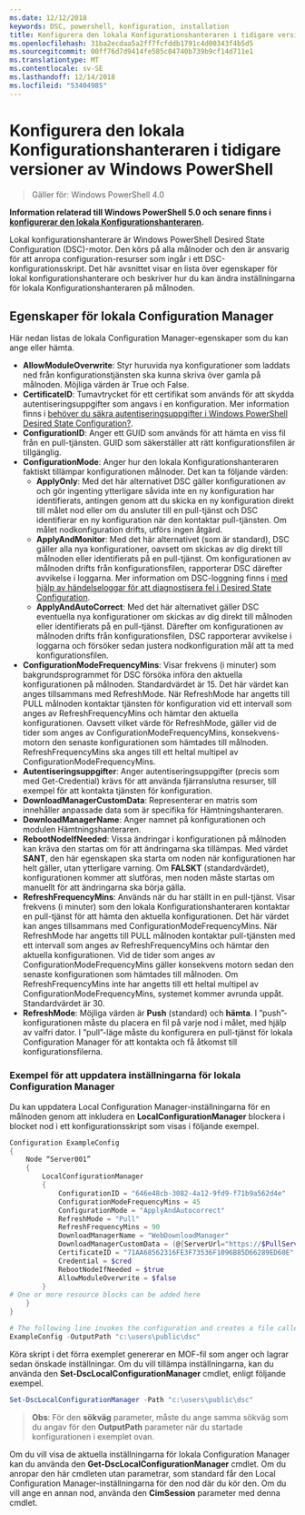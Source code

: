 ```yaml
---
ms.date: 12/12/2018
keywords: DSC, powershell, konfiguration, installation
title: Konfigurera den lokala Konfigurationshanteraren i tidigare versioner av Windows PowerShell
ms.openlocfilehash: 31ba2ecdaa5a2ff7fcfddb1791c4d00343f4b5d5
ms.sourcegitcommit: 00ff76d7d9414fe585c04740b739b9cf14d711e1
ms.translationtype: MT
ms.contentlocale: sv-SE
ms.lasthandoff: 12/14/2018
ms.locfileid: "53404985"
---
```

# <a name="configuring-the-local-configuration-manager-in-previous-versions-of-windows-powershell"></a>Konfigurera den lokala Konfigurationshanteraren i tidigare versioner av Windows PowerShell

>Gäller för: Windows PowerShell 4.0

**Information relaterad till Windows PowerShell 5.0 och senare finns i [konfigurerar den lokala Konfigurationshanteraren](metaConfig.md).**

Lokal konfigurationshanterare är Windows PowerShell Desired State Configuration (DSC)-motor.
Den körs på alla målnoder och den är ansvarig för att anropa configuration-resurser som ingår i ett DSC-konfigurationsskript.
Det här avsnittet visar en lista över egenskaper för lokal konfigurationshanterare och beskriver hur du kan ändra inställningarna för lokala Konfigurationshanteraren på målnoden.

## <a name="local-configuration-manager-properties"></a>Egenskaper för lokala Configuration Manager

Här nedan listas de lokala Configuration Manager-egenskaper som du kan ange eller hämta.

- **AllowModuleOverwrite**: Styr huruvida nya konfigurationer som laddats ned från konfigurationstjänsten ska kunna skriva över gamla på målnoden. Möjliga värden är True och False.
- **CertificateID**: Tumavtrycket för ett certifikat som används för att skydda autentiseringsuppgifter som angavs i en konfiguration. Mer information finns i [behöver du säkra autentiseringsuppgifter i Windows PowerShell Desired State Configuration?](https://blogs.msdn.microsoft.com/powershell/2014/01/31/want-to-secure-credentials-in-windows-powershell-desired-state-configuration/).
- **ConfigurationID**: Anger ett GUID som används för att hämta en viss fil från en pull-tjänsten. GUID som säkerställer att rätt konfigurationsfilen är tillgänglig.
- **ConfigurationMode**: Anger hur den lokala Konfigurationshanteraren faktiskt tillämpar konfigurationen målnoder. Det kan ta följande värden:
  - **ApplyOnly**: Med det här alternativet DSC gäller konfigurationen av och gör ingenting ytterligare såvida inte en ny konfiguration har identifierats, antingen genom att du skicka en ny konfiguration direkt till målet nod eller om du ansluter till en pull-tjänst och DSC identifierar en ny konfiguration när den kontaktar pull-tjänsten. Om målet nodkonfiguration drifts, utförs ingen åtgärd.
  - **ApplyAndMonitor**: Med det här alternativet (som är standard), DSC gäller alla nya konfigurationer, oavsett om skickas av dig direkt till målnoden eller identifierats på en pull-tjänst. Om konfigurationen av målnoden drifts från konfigurationsfilen, rapporterar DSC därefter avvikelse i loggarna. Mer information om DSC-loggning finns i [med hjälp av händelseloggar för att diagnostisera fel i Desired State Configuration](http://blogs.msdn.com/b/powershell/archive/2014/01/03/using-event-logs-to-diagnose-errors-in-desired-state-configuration.aspx).
  - **ApplyAndAutoCorrect**: Med det här alternativet gäller DSC eventuella nya konfigurationer om skickas av dig direkt till målnoden eller identifierats på en pull-tjänst. Därefter om konfigurationen av målnoden drifts från konfigurationsfilen, DSC rapporterar avvikelse i loggarna och försöker sedan justera nodkonfiguration mål att ta med konfigurationsfilen.
- **ConfigurationModeFrequencyMins**: Visar frekvens (i minuter) som bakgrundsprogrammet för DSC försöka införa den aktuella konfigurationen på målnoden. Standardvärdet är 15. Det här värdet kan anges tillsammans med RefreshMode. När RefreshMode har angetts till PULL målnoden kontaktar tjänsten för konfiguration vid ett intervall som anges av RefreshFrequencyMins och hämtar den aktuella konfigurationen. Oavsett vilket värde för RefreshMode, gäller vid de tider som anges av ConfigurationModeFrequencyMins, konsekvens-motorn den senaste konfigurationen som hämtades till målnoden. RefreshFrequencyMins ska anges till ett heltal multipel av ConfigurationModeFrequencyMins.
- **Autentiseringsuppgifter**: Anger autentiseringsuppgifter (precis som med Get-Credential) krävs för att använda fjärranslutna resurser, till exempel för att kontakta tjänsten för konfiguration.
- **DownloadManagerCustomData**: Representerar en matris som innehåller anpassade data som är specifika för Hämtningshanteraren.
- **DownloadManagerName**: Anger namnet på konfigurationen och modulen Hämtningshanteraren.
- **RebootNodeIfNeeded**: Vissa ändringar i konfigurationen på målnoden kan kräva den startas om för att ändringarna ska tillämpas. Med värdet **SANT**, den här egenskapen ska starta om noden när konfigurationen har helt gäller, utan ytterligare varning. Om **FALSKT** (standardvärdet), konfigurationen kommer att slutföras, men noden måste startas om manuellt för att ändringarna ska börja gälla.
- **RefreshFrequencyMins**: Används när du har ställt in en pull-tjänst. Visar frekvens (i minuter) som den lokala Konfigurationshanteraren kontaktar en pull-tjänst för att hämta den aktuella konfigurationen. Det här värdet kan anges tillsammans med ConfigurationModeFrequencyMins. När RefreshMode har angetts till PULL målnoden kontaktar pull-tjänsten med ett intervall som anges av RefreshFrequencyMins och hämtar den aktuella konfigurationen. Vid de tider som anges av ConfigurationModeFrequencyMins gäller konsekvens motorn sedan den senaste konfigurationen som hämtades till målnoden. Om RefreshFrequencyMins inte har angetts till ett heltal multipel av ConfigurationModeFrequencyMins, systemet kommer avrunda uppåt. Standardvärdet är 30.
- **RefreshMode**: Möjliga värden är **Push** (standard) och **hämta**. I ”push”-konfigurationen måste du placera en fil på varje nod i målet, med hjälp av valfri dator. I ”pull”-läge måste du konfigurera en pull-tjänst för lokala Configuration Manager för att kontakta och få åtkomst till konfigurationsfilerna.

### <a name="example-of-updating-local-configuration-manager-settings"></a>Exempel för att uppdatera inställningarna för lokala Configuration Manager

Du kan uppdatera Local Configuration Manager-inställningarna för en målnoden genom att inkludera en **LocalConfigurationManager** blockera i blocket nod i ett konfigurationsskript som visas i följande exempel.

```powershell
Configuration ExampleConfig
{
    Node “Server001”
    {
        LocalConfigurationManager
        {
            ConfigurationID = "646e48cb-3082-4a12-9fd9-f71b9a562d4e"
            ConfigurationModeFrequencyMins = 45
            ConfigurationMode = "ApplyAndAutocorrect"
            RefreshMode = "Pull"
            RefreshFrequencyMins = 90
            DownloadManagerName = "WebDownloadManager"
            DownloadManagerCustomData = (@{ServerUrl="https://$PullService/psdscpullserver.svc"})
            CertificateID = "71AA68562316FE3F73536F1096B85D66289ED60E"
            Credential = $cred
            RebootNodeIfNeeded = $true
            AllowModuleOverwrite = $false
        }
# One or more resource blocks can be added here
    }
}

# The following line invokes the configuration and creates a file called Server001.meta.mof at the specified path
ExampleConfig -OutputPath "c:\users\public\dsc"
```

Köra skript i det förra exemplet genererar en MOF-fil som anger och lagrar sedan önskade inställningar.
Om du vill tillämpa inställningarna, kan du använda den **Set-DscLocalConfigurationManager** cmdlet, enligt följande exempel.

```powershell
Set-DscLocalConfigurationManager -Path "c:\users\public\dsc"
```

> **Obs**: För den **sökväg** parameter, måste du ange samma sökväg som du angav för den **OutputPath** parameter när du startade konfigurationen i exemplet ovan.

Om du vill visa de aktuella inställningarna för lokala Configuration Manager kan du använda den **Get-DscLocalConfigurationManager** cmdlet.
Om du anropar den här cmdleten utan parametrar, som standard får den Local Configuration Manager-inställningarna för den nod där du kör den.
Om du vill ange en annan nod, använda den **CimSession** parameter med denna cmdlet.
